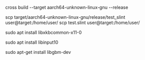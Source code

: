 cross build --target aarch64-unknown-linux-gnu --release

scp target/aarch64-unknown-linux-gnu/release/test_slint user@target:/home/user/
scp test.slint user@target:/home/user/

sudo apt install libxkbcommon-x11-0

sudo apt install libinput10

sudo apt-get install libgbm-dev

